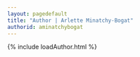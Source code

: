 ```yaml
---
layout: pagedefault
title: "Author | Arlette Minatchy-Bogat"
authorid: aminatchybogat
---
```

{% include loadAuthor.html %}